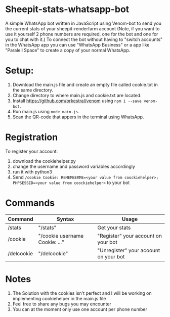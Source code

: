 # Sheepit-stats-whatsapp-bot
A simple WhatsApp bot written in JavaScript using Venom-bot to send you the current stats of your sheepit-renderfarm account (Note, if you want to use it yourself 2 phone numbers are required, one for the bot and one for you to chat with it.) To connect the bot without having to "switch accounts" in the WhatsApp app you can use "WhatsApp Business" or a app like "Paralell Space" to create a copy of your normal WhatsApp.

# Setup:
1. Download the main.js file and create an empty file called cookie.txt in the same directory.
2. Change directory to where main.js and cookie.txt are located.
3. Install https://github.com/orkestral/venom using ` npm i --save venom-bot `.
4. Run main.js using ` node main.js `.
5. Scan the QR-code that appers in the terminal using WhatsApp.

# Registration

To register your account:
1. download the cookiehelper.py
2. change the username and password variables accordingly
3. run it with python3
7. Send ` /cookie Cookie: REMEMBERME=<your value from coockiehelper>; PHPSESSID=<your value from coockiehelper> ` to your bot

# Commands

|  Command  |  Syntax   | Usage |
| ----------| ----------|------ |
|  /stats  |  "/stats" |Get your stats  |
| /cookie  | "/cookie username Cookie: ..."  | "Register" your account on your bot |
|/delcookie| "/delcookie" | "Unregister" your acoount on your bot |

# Notes

1. The Solution with the cookies isn't perfect and I will be working on implementing cookiehelper in the main.js file
2. Feel free to share any bugs you may encounter
3. You can at the moment only use one account per phone number
